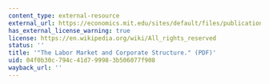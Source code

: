 ```yaml
---
content_type: external-resource
external_url: https://economics.mit.edu/sites/default/files/publications/labor-market-and-corporate-structure.pdf
has_external_license_warning: true
license: https://en.wikipedia.org/wiki/All_rights_reserved
status: ''
title: '"The Labor Market and Corporate Structure." (PDF)'
uid: 04f0b30c-794c-41d7-9998-3b506077f908
wayback_url: ''
---
```


